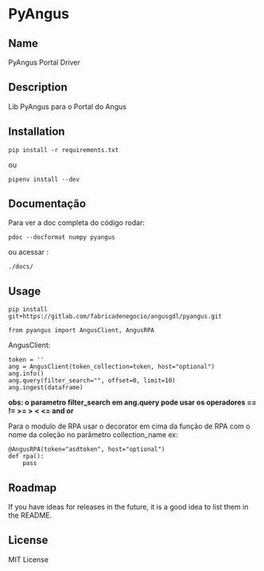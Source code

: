 # PyAngus

## Name
PyAngus Portal Driver

## Description
Lib PyAngus para o Portal do Angus

## Installation
```
pip install -r requirements.txt
```
ou
```
pipenv install --dev
```

## Documentação
Para ver a doc completa do código rodar:
```
pdoc --docformat numpy pyangus
```
ou acessar :
```
./docs/
```

## Usage
```
pip install git+https://gitlab.com/fabricadenegocio/angusgdl/pyangus.git
```
```
from pyangus import AngusClient, AngusRPA
```
AngusClient:
```
token = ''
ang = AngusClient(token_collection=token, host="optional")
ang.info()
ang.query(filter_search="", offset=0, limit=10)
ang.ingest(dataframe)
```
**obs: o parametro filter_search em ang.query pode usar os operadores == != >= > < <= and or**

Para o modulo de RPA usar o decorator em cima da função de RPA com o nome da coleção no parâmetro collection_name ex:
```
@AngusRPA(token="asdtoken", host="optional")
def rpa():
    pass
```


## Roadmap
If you have ideas for releases in the future, it is a good idea to list them in the README.

## License
MIT License